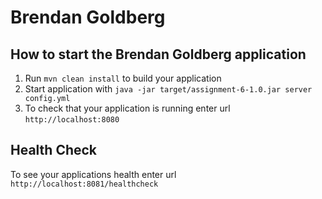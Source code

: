 # Brendan Goldberg

How to start the Brendan Goldberg application
---

1. Run `mvn clean install` to build your application
1. Start application with `java -jar target/assignment-6-1.0.jar server config.yml`
1. To check that your application is running enter url `http://localhost:8080`

Health Check
---

To see your applications health enter url `http://localhost:8081/healthcheck`
